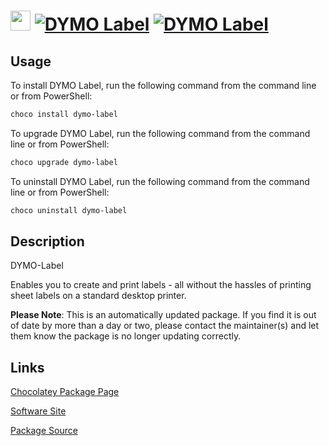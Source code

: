 ﻿# <img src="https://cdn.jsdelivr.net/gh/mkevenaar/chocolatey-packages@b740eda125847cf997405fd3c7e8c470218f2292/icons/dymo-label.png" width="32" height="32"/> [![DYMO Label](https://img.shields.io/chocolatey/v/dymo-label.svg?label=DYMO+Label)](https://community.chocolatey.org/packages/dymo-label) [![DYMO Label](https://img.shields.io/chocolatey/dt/dymo-label.svg)](https://community.chocolatey.org/packages/dymo-label)

## Usage

To install DYMO Label, run the following command from the command line or from PowerShell:

```powershell
choco install dymo-label
```

To upgrade DYMO Label, run the following command from the command line or from PowerShell:

```powershell
choco upgrade dymo-label
```

To uninstall DYMO Label, run the following command from the command line or from PowerShell:

```powershell
choco uninstall dymo-label
```

## Description

DYMO-Label

Enables you to create and print labels - all without the hassles of printing sheet labels on a standard desktop printer.

**Please Note**: This is an automatically updated package. If you find it is
out of date by more than a day or two, please contact the maintainer(s) and
let them know the package is no longer updating correctly.


## Links

[Chocolatey Package Page](https://community.chocolatey.org/packages/dymo-label)

[Software Site](http://www.dymo.com)

[Package Source](https://github.com/mkevenaar/chocolatey-packages/tree/master/automatic/dymo-label)

